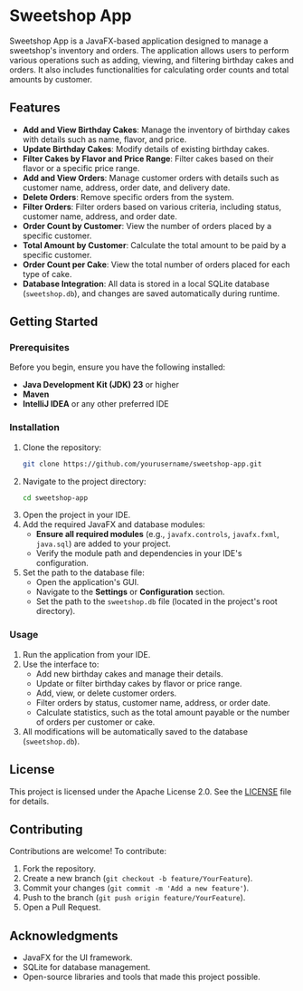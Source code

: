 # Sweetshop App

Sweetshop App is a JavaFX-based application designed to manage a sweetshop's inventory and orders. The application allows users to perform various operations such as adding, viewing, and filtering birthday cakes and orders. It also includes functionalities for calculating order counts and total amounts by customer.

## Features

- **Add and View Birthday Cakes**: Manage the inventory of birthday cakes with details such as name, flavor, and price.
- **Update Birthday Cakes**: Modify details of existing birthday cakes.
- **Filter Cakes by Flavor and Price Range**: Filter cakes based on their flavor or a specific price range.
- **Add and View Orders**: Manage customer orders with details such as customer name, address, order date, and delivery date.
- **Delete Orders**: Remove specific orders from the system.
- **Filter Orders**: Filter orders based on various criteria, including status, customer name, address, and order date.
- **Order Count by Customer**: View the number of orders placed by a specific customer.
- **Total Amount by Customer**: Calculate the total amount to be paid by a specific customer.
- **Order Count per Cake**: View the total number of orders placed for each type of cake.
- **Database Integration**: All data is stored in a local SQLite database (`sweetshop.db`), and changes are saved automatically during runtime.

## Getting Started

### Prerequisites

Before you begin, ensure you have the following installed:

- **Java Development Kit (JDK) 23** or higher
- **Maven**
- **IntelliJ IDEA** or any other preferred IDE

### Installation

1. Clone the repository:
   ```bash
   git clone https://github.com/yourusername/sweetshop-app.git
   ```
2. Navigate to the project directory:
   ```bash
   cd sweetshop-app
   ```
3. Open the project in your IDE.
4. Add the required JavaFX and database modules:
   - **Ensure all required modules** (e.g., `javafx.controls`, `javafx.fxml`, `java.sql`) are added to your project.
   - Verify the module path and dependencies in your IDE's configuration.
5. Set the path to the database file:
   - Open the application's GUI.
   - Navigate to the **Settings** or **Configuration** section.
   - Set the path to the `sweetshop.db` file (located in the project's root directory).

### Usage

1. Run the application from your IDE.
2. Use the interface to:
   - Add new birthday cakes and manage their details.
   - Update or filter birthday cakes by flavor or price range.
   - Add, view, or delete customer orders.
   - Filter orders by status, customer name, address, or order date.
   - Calculate statistics, such as the total amount payable or the number of orders per customer or cake.
3. All modifications will be automatically saved to the database (`sweetshop.db`).

## License

This project is licensed under the Apache License 2.0. See the [LICENSE](LICENSE) file for details.

## Contributing

Contributions are welcome! To contribute:

1. Fork the repository.
2. Create a new branch (`git checkout -b feature/YourFeature`).
3. Commit your changes (`git commit -m 'Add a new feature'`).
4. Push to the branch (`git push origin feature/YourFeature`).
5. Open a Pull Request.

## Acknowledgments

- JavaFX for the UI framework.
- SQLite for database management.
- Open-source libraries and tools that made this project possible.

